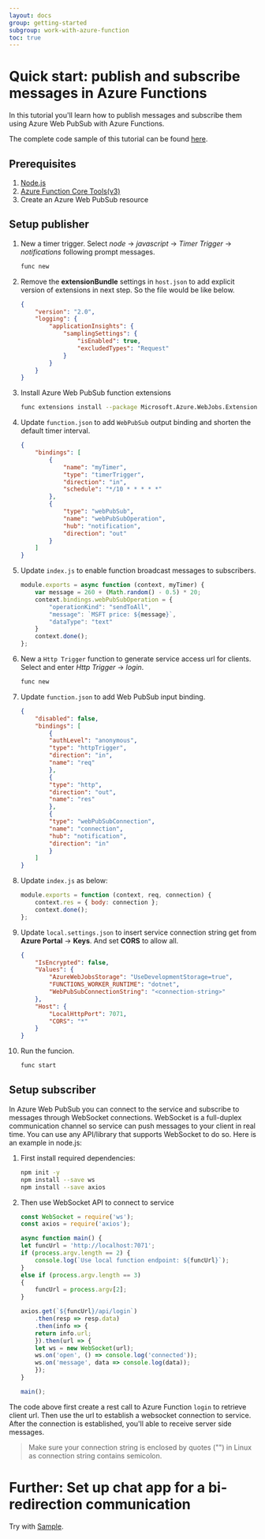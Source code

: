 ```yaml
---
layout: docs
group: getting-started
subgroup: work-with-azure-function
toc: true
---
```


# Quick start: publish and subscribe messages in Azure Functions

In this tutorial you'll learn how to publish messages and subscribe them using Azure Web PubSub with Azure Functions.

The complete code sample of this tutorial can be found [here][code].

## Prerequisites

1. [Node.js](https://nodejs.org)
2. [Azure Function Core Tools(v3)](https://www.npmjs.com/package/azure-functions-core-tools)
3. Create an Azure Web PubSub resource

## Setup publisher

1.  New a timer trigger. Select *node* -> *javascript* -> *Timer Trigger* -> *notifications* following prompt messages. 

    ```bash
    func new
    ```

2.  Remove the **extensionBundle** settings in `host.json` to add explicit version of extensions in next step. So the file would be like below.
   
    ```json
    {
        "version": "2.0",
        "logging": {
            "applicationInsights": {
                "samplingSettings": {
                    "isEnabled": true,
                    "excludedTypes": "Request"
                }
            }
        }
    }
    ```

3.  Install Azure Web PubSub function extensions
   
    ```bash
    func extensions install --package Microsoft.Azure.WebJobs.Extensions.WebPubSub --preview
    ```

4.  Update `function.json` to add `WebPubSub` output binding and shorten the default timer interval.
    
    ```json
    {
        "bindings": [
            {
                "name": "myTimer",
                "type": "timerTrigger",
                "direction": "in",
                "schedule": "*/10 * * * * *"
            },
            {
                "type": "webPubSub",
                "name": "webPubSubOperation",
                "hub": "notification",
                "direction": "out"
            }
        ]
    }
    ```

5.  Update `index.js` to enable function broadcast messages to subscribers.
   
    ```js
    module.exports = async function (context, myTimer) {
        var message = 260 + (Math.random() - 0.5) * 20;
        context.bindings.webPubSubOperation = {
            "operationKind": "sendToAll",
            "message": `MSFT price: ${message}`,
            "dataType": "text"
        }
        context.done();
    };
    ```

6.  New a `Http Trigger` function to generate service access url for clients. Select and enter *Http Trigger* -> *login*.

    ```bash
    func new
    ```

7.  Update `function.json` to add Web PubSub input binding.

    ```json
    {
        "disabled": false,
        "bindings": [
            {
            "authLevel": "anonymous",
            "type": "httpTrigger",
            "direction": "in",
            "name": "req"
            },
            {
            "type": "http",
            "direction": "out",
            "name": "res"
            },
            {
            "type": "webPubSubConnection",
            "name": "connection",
            "hub": "notification",
            "direction": "in"
            }
        ]
    }
    ```

8.  Update `index.js` as below:

    ```js
    module.exports = function (context, req, connection) {
        context.res = { body: connection };
        context.done();
    };
    ```

9.  Update `local.settings.json` to insert service connection string get from **Azure Portal** -> **Keys**. And set **CORS** to allow all.
   
    ```json
    {
        "IsEncrypted": false,
        "Values": {
            "AzureWebJobsStorage": "UseDevelopmentStorage=true",
            "FUNCTIONS_WORKER_RUNTIME": "dotnet",
            "WebPubSubConnectionString": "<connection-string>"
        },
        "Host": {
            "LocalHttpPort": 7071,
            "CORS": "*"
        }
    }
    ```

10. Run the funcion.
   
    ```bash
    func start
    ```

## Setup subscriber

In Azure Web PubSub you can connect to the service and subscribe to messages through WebSocket connections. WebSocket is a full-duplex communication channel so service can push messages to your client in real time. You can use any API/library that supports WebSocket to do so. Here is an example in node.js:

1.  First install required dependencies:

    ```bash
    npm init -y
    npm install --save ws
    npm install --save axios
    ```

2.  Then use WebSocket API to connect to service

    ```javascript
    const WebSocket = require('ws');
    const axios = require('axios');

    async function main() {
    let funcUrl = 'http://localhost:7071';
    if (process.argv.length == 2) {
        console.log(`Use local function endpoint: ${funcUrl}`);
    }
    else if (process.argv.length == 3)
    {
        funcUrl = process.argv[2];
    }

    axios.get(`${funcUrl}/api/login`)
        .then(resp => resp.data)
        .then(info => {
        return info.url;
        }).then(url => {
        let ws = new WebSocket(url);
        ws.on('open', () => console.log('connected'));
        ws.on('message', data => console.log(data));
        });
    }

    main();
    ```

The code above first create a rest call to Azure Function `login` to retrieve client url. Then use the url to establish a websocket connection to service. After the connection is established, you'll able to receive server side messages.

> Make sure your connection string is enclosed by quotes ("") in Linux as connection string contains semicolon.

# Further: Set up chat app for a bi-redirection communication

Try with [Sample](https://github.com/Azure/azure-webpubsub/tree/main/samples/functions/js/simplechat).

[code]: https://github.com/Azure/azure-webpubsub/tree/main/samples/functions/js/notifications